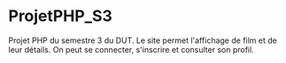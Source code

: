 # ProjetPHP_S3
Projet PHP du semestre 3 du DUT. Le site permet l'affichage de film et de leur détails. On peut se connecter, s'inscrire et consulter son profil.
